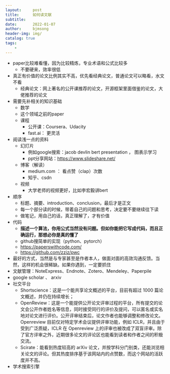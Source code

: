 ```yaml
---
layout:     post
title:      如何读文献
subtitle:   
date:       2022-01-07
author:     bjmsong
header-img: img/
catalog: true
tags:
    - 
---
```

- paper比较难看懂，因为比较精炼，专业术语和公式比较多
    - 不要硬来，效率很低
- 真正有价值的论文比例其实不高，优先看经典论文，普通论文可以略看，水文不看
    - 经典论文：网上著名的公开课推荐的论文，开源框架里面借鉴的论文，大佬推荐的论文
- 需要先补相关的知识基础
    - 数学
    - 这个领域之前的paper
    - 课程
        - 公开课：Coursera、Udacity
        - fast.ai： 更灵活
- 阅读浅一点的资料
    - 幻灯片
        - 例如google搜索：jacob devlin bert presentation ， 图表示学习
        - ppt分享网站：https://www.slideshare.net/
    - 博客（解读）
        - medium.com ： 看点赞（clap）次数
        - 知乎、csdn
    - 视频
        - 大学老师的视频更好，比如李宏毅讲bert
- 顺序
    - 标题、摘要、introduction、conclusion，最后才是正文
    - 每一个部分读的时候，带着自己的问题和思考，决定要不要继续往下读
    - 做笔记，用自己的话，真正理解了，才有价值
- 代码
    - **描述一个算法，你用公式当然没有问题。但如你能把它写成代码，而且正确运行，那想必你是真的懂了**
    - github搜简单的实现（python、pytorch）
    - https://paperswithcode.com/
    - https://github.com/zziz/pwc
- 最好的方式，当然是与专家甚至是作者本人，做面对面的高效沟通反馈。当然，这样的机会很稀缺。如果你遇到，一定要抓住
- 文献管理：NoteExpress、Endnote、Zotero、Mendeley、Paperpile
- google scholar 、 arxiv
- 社交平台
    - Shortscience：这是一个能共享论文概述的平台，目前有超过 1000 篇论文概述，并仍在持续增长；
    - OpenReview：这是一个能提供公开论文评审过程的平台，所有提交的论文会公开作者姓名等信息，同时接受同行的评价及提问，可以匿名或实名地对论文进行评价。公开评审结束后，论文作者也能够调整和修改论文。Openreview 目前仅对特定学术会议提供评审功能，例如 ICLR，并且由于受到广泛质疑，ICLR 在 Openreview 上的评审也被改成了双盲评审。除了官方评审之外，近期很多论文的评论区也能看到读者和作者之间的积极交流。   
    - Scirate：能看到热度较高的 arXiv 论文，并按学科分门别类，还能浏览相关论文的评论。但其热度排序基于该网站内的点赞数，而这个网站的活跃度并不高。
- 学术搜索引擎